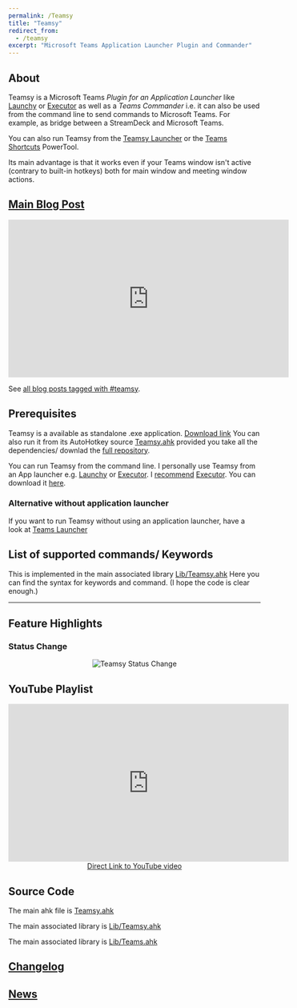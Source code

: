 ```yaml
---
permalink: /Teamsy
title: "Teamsy"
redirect_from:
  - /teamsy
excerpt: "Microsoft Teams Application Launcher Plugin and Commander"
---
```


## About

Teamsy is a Microsoft Teams *Plugin for an Application Launcher* like [Launchy](http://launchy.net/) or [Executor](http://executor.dk/) as well as a *Teams Commander* i.e. it can also be used from the command line to send commands to Microsoft Teams. For example, as bridge between a StreamDeck and Microsoft Teams.

You can also run Teamsy from the [Teamsy Launcher](Teamsy-Launcher) or the [Teams Shortcuts](Teams-Shortcuts) PowerTool.

Its main advantage is that it works even if your Teams window isn't active (contrary to built-in hotkeys) both for main window and meeting window actions.

## [Main Blog Post](https://tdalon.blogspot.com/2020/07/teamsy.html)

<p style="text-align: center;"><iframe width="560" height="315" src="https://www.youtube.com/embed/zLFWKFfLHnU" frameborder="0" allow="accelerometer; autoplay; encrypted-media; gyroscope; picture-in-picture" allowfullscreen></iframe></p>

See [all blog posts tagged with #teamsy](https://tdalon.blogspot.com/search/label/teamsy).

## Prerequisites

Teamsy is a available as standalone .exe application. [Download link](https://github.com/tdalon/ahk/raw/master/PowerTools/Teamsy.exe)
You can also run it from its AutoHotkey source [Teamsy.ahk](https://github.com/tdalon/ahk/blob/master/Teamsy.ahk) provided you take all the dependencies/ downlad the [full repository](https://github.com/tdalon/ahk).

You can run Teamsy from the command line.
I personally use Teamsy from an App launcher e.g. [Launchy](http://launchy.net/) or [Executor](http://executor.dk/).
I [recommend](https://tdalon.blogspot.com/2020/08/executor-my-preferred-app-launcher.html) [Executor](http://executor.dk/).
You can download it [here](http://executor.dk/).

### Alternative without application launcher

If you want to run Teamsy without using an application launcher, have a look at [Teams Launcher](Teamsy-Launcher)

## List of supported commands/ Keywords

This is implemented in the main associated library [Lib/Teamsy.ahk](https://github.com/tdalon/ahk/blob/master/Lib/Teamsy.ahk)
Here you can find the syntax for keywords and command. (I hope the code is clear enough.)
<script src="http://gist-it.appspot.com/https://github.com/tdalon/ahk/raw/master/Lib/Teamsy.ahk"></script>

<hr>

## Feature Highlights

### Status Change

<div style="text-align:center"><img src="/ahk/assets/images/Teamsy_StatusChange.gif" alt="Teamsy Status Change"></div>

## YouTube Playlist

<div align="center"><iframe width="560" height="315" src="https://www.youtube.com/embed/zLFWKFfLHnU" frameborder="0" allow="accelerometer; autoplay; encrypted-media; gyroscope; picture-in-picture" allowfullscreen></iframe><br><a href="https://www.youtube.com/watch?v=zLFWKFfLHnU">Direct Link to YouTube video</a></div>

## Source Code

The main ahk file is [Teamsy.ahk](https://github.com/tdalon/ahk/blob/master/Teamsy.ahk)

The main associated library is [Lib/Teamsy.ahk](https://github.com/tdalon/ahk/blob/master/Lib/Teamsy.ahk)

The main associated library is [Lib/Teams.ahk](https://github.com/tdalon/ahk/blob/master/Lib/Teams.ahk)

## [Changelog](Teamsy-Changelog)

## [News](https://twitter.com/search?q=%23Teamsy%20%23MicrosoftTeams)
